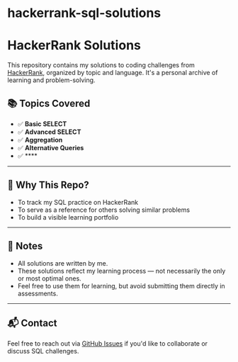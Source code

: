 # hackerrank-sql-solutions
# HackerRank Solutions

This repository contains my solutions to coding challenges from [HackerRank](https://www.hackerrank.com/), organized by topic and language. It's a personal archive of learning and problem-solving.

## 📚 Topics Covered

- ✅ **Basic SELECT**
- ✅ **Advanced SELECT**
- ✅ **Aggregation**
- ✅ **Alternative Queries**
- ✅ ****

---

## 🚀 Why This Repo?

- To track my SQL practice on HackerRank
- To serve as a reference for others solving similar problems
- To build a visible learning portfolio

---

## 📌 Notes

- All solutions are written by me.
- These solutions reflect my learning process — not necessarily the only or most optimal ones.
- Feel free to use them for learning, but avoid submitting them directly in assessments.

---

## 📬 Contact

Feel free to reach out via [GitHub Issues](https://github.com/YOUR_USERNAME/YOUR_REPO/issues) if you'd like to collaborate or discuss SQL challenges.
